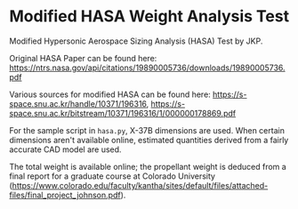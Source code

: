 # Modified HASA Weight Analysis Test

Modified Hypersonic Aerospace Sizing Analysis (HASA) Test by JKP.

Original HASA Paper can be found here: https://ntrs.nasa.gov/api/citations/19890005736/downloads/19890005736.pdf

Various sources for modified HASA can be found here: https://s-space.snu.ac.kr/handle/10371/196316, https://s-space.snu.ac.kr/bitstream/10371/196316/1/000000178869.pdf 

For the sample script in `hasa.py`, X-37B dimensions are used. When certain dimensions aren't available online, estimated quantities derived from a fairly accurate CAD model are used.

The total weight is available online; the propellant weight is deduced from a final report for a graduate course at Colorado University (https://www.colorado.edu/faculty/kantha/sites/default/files/attached-files/final_project_johnson.pdf).